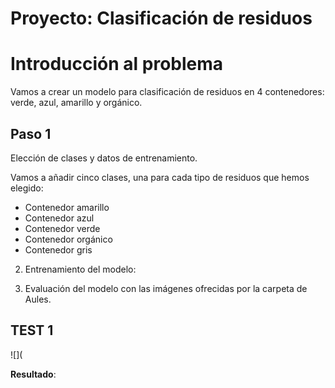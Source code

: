 # Proyecto: Clasificación de residuos

# Introducción al problema

Vamos a crear un modelo para clasificación de residuos en 4 contenedores: verde, azul, amarillo y orgánico.


## Paso 1

Elección de clases y datos de entrenamiento.

Vamos a añadir cinco clases, una para cada tipo de residuos que hemos elegido:

* Contenedor amarillo
* Contenedor azul
* Contenedor verde
* Contenedor orgánico
* Contenedor gris

2. Entrenamiento del modelo:

3. Evaluación del modelo con las imágenes ofrecidas por la carpeta de Aules.

## TEST 1

![](


__Resultado__:
